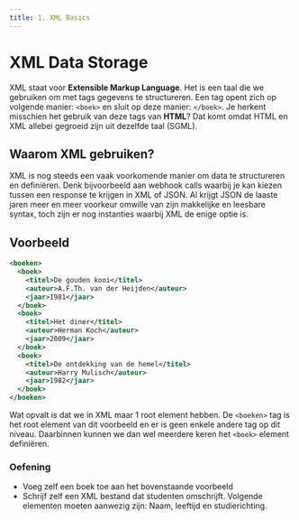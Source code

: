 ```yaml
---
title: 1. XML Basics
---
```


# XML Data Storage

XML staat voor **Extensible Markup Language**. Het is een taal die we gebruiken om met tags gegevens te structureren. Een tag opent zich op volgende manier: `<boek>` en sluit op deze manier: `</boek>`.
Je herkent misschien het gebruik van deze tags van **HTML**? Dat komt omdat HTML en XML allebei gegroeid zijn uit dezelfde taal (SGML). 

## Waarom XML gebruiken?

XML is nog steeds een vaak voorkomende manier om data te structureren en definiëren. Denk bijvoorbeeld aan webhook calls waarbij je kan kiezen tussen een response te krijgen in XML of JSON. 
Al krijgt JSON de laaste jaren meer en meer voorkeur omwille van zijn makkelijke en leesbare syntax, toch zijn er nog instanties waarbij XML de enige optie is.

## Voorbeeld

```xml
<boeken>
  <boek>
    <titel>De gouden kooi</titel>
    <auteur>A.F.Th. van der Heijden</auteur>
    <jaar>1981</jaar>
  </boek>
  <boek>
    <titel>Het diner</titel>
    <auteur>Herman Koch</auteur>
    <jaar>2009</jaar>
  </boek>
  <boek>
    <titel>De ontdekking van de hemel</titel>
    <auteur>Harry Mulisch</auteur>
    <jaar>1982</jaar>
  </boek>
</boeken>
```

Wat opvalt is dat we in XML maar 1 root element hebben. De `<boeken>` tag is het root element van dit voorbeeld en er is geen enkele andere tag op dit niveau. 
Daarbinnen kunnen we dan wel meerdere keren het `<boek>` element definiëren.

### Oefening

* Voeg zelf een boek toe aan het bovenstaande voorbeeld
* Schrijf zelf een XML bestand dat studenten omschrijft. Volgende elementen moeten aanwezig zijn: Naam, leeftijd en studierichting.